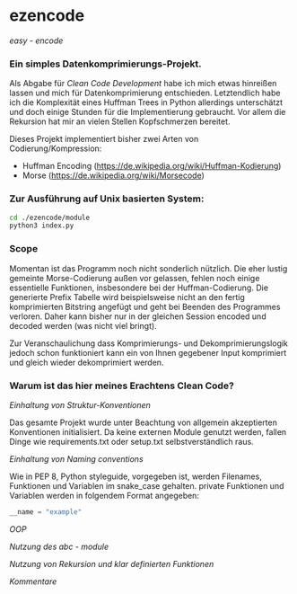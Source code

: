 # ezencode
_easy - encode_ 

### Ein simples Datenkomprimierungs-Projekt.

Als Abgabe für _Clean Code Development_ habe ich mich etwas hinreißen lassen und
mich für Datenkomprimierung entschieden. Letztendlich habe ich die Komplexität
eines Huffman Trees in Python allerdings unterschätzt und doch einige Stunden
für die Implementierung gebraucht. Vor allem die Rekursion hat mir an vielen Stellen 
Kopfschmerzen bereitet.

Dieses Projekt implementiert bisher zwei Arten von Codierung/Kompression:
- Huffman Encoding (https://de.wikipedia.org/wiki/Huffman-Kodierung)
- Morse (https://de.wikipedia.org/wiki/Morsecode)

### Zur Ausführung auf Unix basierten System:

```bash
cd ./ezencode/module
python3 index.py
```

### Scope

Momentan ist das Programm noch nicht sonderlich nützlich. Die eher lustig
gemeinte Morse-Codierung außen vor gelassen, fehlen noch einige essentielle
Funktionen, insbesondere bei der Huffman-Codierung. Die generierte Prefix
Tabelle wird beispielsweise nicht an den fertig komprimierten Bitstring
angefügt und geht bei Beenden des Programmes verloren. Daher kann bisher 
nur in der gleichen Session encoded und decoded werden (was nicht viel bringt).

Zur Veranschaulichung dass Komprimierungs- und Dekomprimierungslogik jedoch
schon funktioniert kann ein von Ihnen gegebener Input komprimiert und gleich
wieder dekomprimiert werden.

### Warum ist das hier meines Erachtens Clean Code?

_Einhaltung von Struktur-Konventionen_

Das gesamte Projekt wurde unter Beachtung von allgemein akzeptierten
Konventionen initialisiert. Da keine externen Module genutzt werden, fallen
Dinge wie requirements.txt oder setup.txt selbstverständlich raus.

_Einhaltung von Naming conventions_

Wie in PEP 8, Python styleguide, vorgegeben ist, werden Filenames, Funktionen und Variablen 
im snake_case gehalten.
private Funktionen und Variablen werden in folgendem Format angegeben:
```py
__name = "example"
```

_OOP_

_Nutzung des abc - module_

_Nutzung von Rekursion und klar definierten Funktionen_

_Kommentare_


